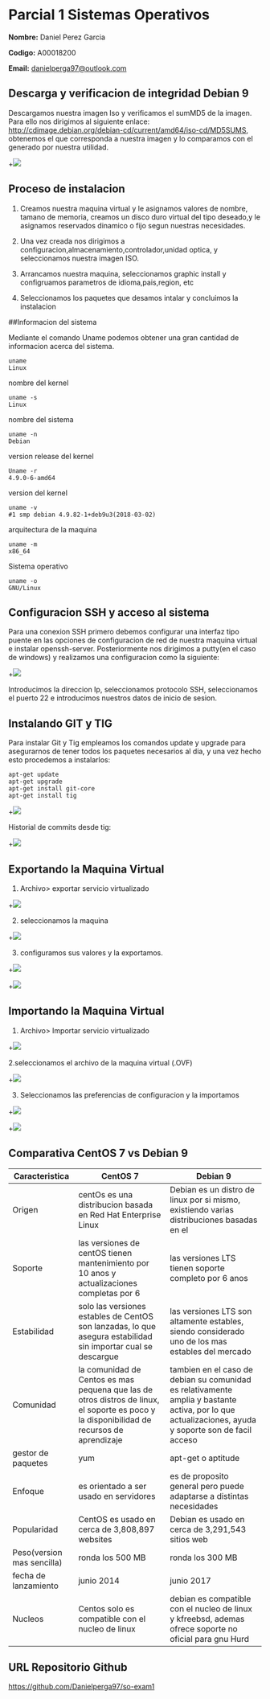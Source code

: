 # Parcial 1 Sistemas Operativos

**Nombre:** Daniel Perez Garcia 

**Codigo:** A00018200

**Email:**  danielperga97@outlook.com 

## Descarga y verificacion de integridad Debian 9

Descargamos nuestra imagen Iso y verificamos el sumMD5 de la imagen. Para ello nos dirigimos al siguiente enlace: http://cdimage.debian.org/debian-cd/current/amd64/iso-cd/MD5SUMS, obtenemos el que corresponda a nuestra imagen y lo comparamos con el generado por nuestra utilidad.

+![](capturas/integridad.PNG)



## Proceso de instalacion

1. Creamos nuestra maquina virtual y le asignamos valores de nombre, tamano de memoria, creamos un disco duro virtual del tipo deseado,y le asignamos reservados dinamico o fijo segun nuestras necesidades.

2. Una vez creada nos dirigimos a configuracion,almacenamiento,controlador,unidad optica, y seleccionamos nuestra imagen ISO.

3. Arrancamos nuestra maquina, seleccionamos graphic install y configruamos parametros de idioma,pais,region, etc

4. Seleccionamos los paquetes que desamos intalar y concluimos la instalacion



##Informacion del sistema

Mediante el comando Uname podemos obtener una gran cantidad de informacion acerca del sistema. 

```
uname
Linux
```
nombre del kernel
```
uname -s
Linux
```
nombre del sistema
```
uname -n
Debian
```
version release del kernel 
```
Uname -r 
4.9.0-6-amd64
```
version del kernel
```
uname -v
#1 smp debian 4.9.82-1+deb9u3(2018-03-02)
``` 
arquitectura de la maquina
```
uname -m
x86_64
```
Sistema operativo
``` 
uname -o 
GNU/Linux
``` 

## Configuracion SSH y acceso al sistema

Para una conexion SSH primero debemos configurar una interfaz tipo puente en las opciones de configuracion de red de nuestra maquina virtual e instalar openssh-server. Posteriormente nos dirigimos a putty(en el caso de windows) y realizamos una configuracion como la siguiente: 

+![](capturas/putty.PNG)

Introducimos la direccion Ip, seleccionamos protocolo SSH, seleccionamos el puerto 22 e introducimos nuestros datos de inicio de sesion.

## Instalando GIT y TIG
Para instalar Git y Tig empleamos los comandos update y upgrade para asegurarnos de tener todos los paquetes necesarios al dia, y una vez hecho esto procedemos a instalarlos:
```
apt-get update
apt-get upgrade
apt-get install git-core
apt-get install tig
```
+![](capturas/git-tig.png)

Historial de commits desde tig: 

+![](capturas/commit-history.png)


## Exportando la Maquina Virtual
1. Archivo> exportar servicio virtualizado 

+![](capturas/exp1.png)

2. seleccionamos la maquina

+![](capturas/exp2.PNG)

3. configuramos sus valores y la exportamos.

+![](capturas/exp3.PNG)

+![](capturas/exp4.PNG)

## Importando la Maquina Virtual

1. Archivo> Importar servicio virtualizado

+![](capturas/imp1.png)

2.seleccionamos el archivo de la maquina virtual (.OVF)

+![](capturas/imp2.PNG)

3. Seleccionamos las preferencias de configuracion y la importamos

+![](capturas/imp3.PNG)

+![](capturas/imp4.PNG)


## Comparativa CentOS 7 vs Debian 9

**Caracteristica** | **CentOS 7** | **Debian 9**
---|---|---
Origen |centOs es una distribucion basada en Red Hat Enterprise Linux| Debian es un distro de linux por si mismo, existiendo varias distribuciones basadas en el
Soporte | las versiones de centOS tienen mantenimiento por 10 anos y actualizaciones completas por 6 | las versiones LTS tienen soporte completo por 6 anos
Estabilidad|solo las versiones estables de CentOS son lanzadas, lo que asegura estabilidad sin importar cual se descargue| las versiones LTS son altamente estables, siendo considerado uno de los mas estables del mercado
Comunidad |la comunidad de Centos es mas pequena que las de otros distros de linux, el soporte es poco y la disponibilidad de recursos de aprendizaje | tambien  en el caso de debian su comunidad es relativamente amplia y bastante activa, por lo que actualizaciones, ayuda y soporte son de facil acceso
gestor de paquetes| yum | apt-get o aptitude
Enfoque | es orientado a ser usado en servidores | es de proposito general pero puede adaptarse a distintas necesidades
Popularidad | CentOS es usado en cerca de 3,808,897 websites | Debian es usado en cerca de 3,291,543 sitios web
Peso(version mas sencilla) | ronda los 500 MB | ronda los 300 MB
fecha de lanzamiento | junio 2014 |junio 2017
Nucleos | Centos solo es compatible con el nucleo de linux | debian es compatible con el nucleo de linux y kfreebsd, ademas ofrece soporte no oficial para gnu Hurd


## URL Repositorio Github
https://github.com/Danielperga97/so-exam1

